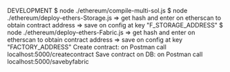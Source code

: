 DEVELOPMENT
$ node ./ethereum/compile-multi-sol.js
$ node ./ethereum/deploy-ethers-Storage.js
=> get hash and enter on etherscan to obtain contract address
=> save on config at key "F_STORAGE_ADDRESS"
$ node ./ethereum/deploy-ethers-Fabric.js
=> get hash and enter on etherscan to obtain contract address
=> save on config at key "FACTORY_ADDRESS"
Create contract: on Postman call localhost:5000/createcontract
Save contract on DB: on Postman call localhost:5000/savebyfabric
